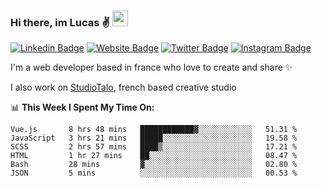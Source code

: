### Hi there, im Lucas ✌️ <img src="https://media.giphy.com/media/hvRJCLFzcasrR4ia7z/giphy.gif" width="25px">
[![Linkedin Badge](https://img.shields.io/badge/-LinkedIn-0e76a8?style=flat-square&logo=Linkedin&logoColor=white)](https://www.linkedin.com/in/lucasbellier/)
[![Website Badge](https://img.shields.io/badge/Website-3b5998?style=flat-square&logo=google-chrome&logoColor=white)](https://lucasblr.fr)
[![Twitter Badge](https://img.shields.io/badge/-Twitter-00acee?style=flat-square&logo=Twitter&logoColor=white)](https://twitter.com/ImJustLucas_)
[![Instagram Badge](https://img.shields.io/badge/-Instagram-e4405f?style=flat-square&logo=Instagram&logoColor=white)](https://instagram.com/luuucas.blr/)

I'm a web developer based in france who love to create and share ✨

I also work on [StudioTalo](https://talodev.fr), french based creative studio

📊 **This Week I Spent My Time On:**
<!--START_SECTION:waka-->

```text
Vue.js       8 hrs 48 mins   ████████████▓░░░░░░░░░░░░   51.31 %
JavaScript   3 hrs 21 mins   █████░░░░░░░░░░░░░░░░░░░░   19.58 %
SCSS         2 hrs 57 mins   ████▒░░░░░░░░░░░░░░░░░░░░   17.21 %
HTML         1 hr 27 mins    ██░░░░░░░░░░░░░░░░░░░░░░░   08.47 %
Bash         28 mins         ▓░░░░░░░░░░░░░░░░░░░░░░░░   02.80 %
JSON         5 mins          ░░░░░░░░░░░░░░░░░░░░░░░░░   00.53 %
```

<!--END_SECTION:waka-->

